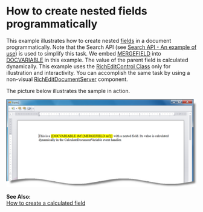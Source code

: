 # How to create nested fields programmatically


<p>This example illustrates how to create nested <a href="http://documentation.devexpress.com/#WindowsForms/CustomDocument11166"><u>fields</u></a> in a document programmatically. Note that the Search API (see <a href="https://www.devexpress.com/Support/Center/p/E3147">Search API - An example of use</a>) is used to simplify this task. We embed <a href="http://documentation.devexpress.com/#WindowsForms/CustomDocument9714"><u>MERGEFIELD</u></a> into <a href="http://documentation.devexpress.com/#WindowsForms/CustomDocument9721"><u>DOCVARIABLE</u></a> in this example. The value of the parent field is calculated dynamically. This example uses the <a href="http://documentation.devexpress.com/#WindowsForms/clsDevExpressXtraRichEditRichEditControltopic"><u>RichEditControl Class</u></a> only for illustration and interactivity. You can accomplish the same task by using a non-visual <a href="http://search.devexpress.com/?q=RichEditDocumentServer&p=T0|P0|0&d=2943"><u>RichEditDocumentServer</u></a> component.</p><p>The picture below illustrates the sample in action.</p><p><img src="https://raw.githubusercontent.com/DevExpress-Examples/how-to-create-nested-fields-programmatically-e4004/13.1.4+/media/acfefc33-2f56-422c-b147-caafe398368f.png"></p><p><strong>See </strong><strong>Al</strong><strong>so:</strong><strong><br />
</strong><a href="https://www.devexpress.com/Support/Center/p/E3663">How to create a calculated field</a></p>

<br/>


